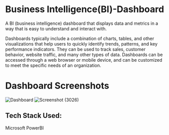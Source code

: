 # Business Intelligence(BI)-Dashboard
A BI (business intelligence) dashboard that displays data and metrics in a way that is easy to understand and interact with.

Dashboards typically include a combination of charts, tables, and other visualizations that help users to quickly identify trends, patterns, and key performance indicators. They can be used to track sales, customer behavior, website traffic, and many other types of data. Dashboards can be accessed through a web browser or mobile device, and can be customized to meet the specific needs of an organization.


# Dashboard Screenshots

![Dashboard](https://user-images.githubusercontent.com/97810143/212645132-886779bf-c9b1-430e-bbfd-09582d03e054.png)
![Screenshot (3026)](https://user-images.githubusercontent.com/97810143/212661670-3f902952-49a1-4dfc-a5ee-697265c065a5.png)


## Tech Stack Used: 
Microsoft PowerBI
